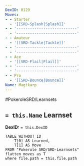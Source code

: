 ```yaml
---
DexID: 0129
Moves:
- - Starter
  - '[[SRD-Splash|Splash]]'
- - '---------------------------'
  - '---------------------------'
- - Amateur
  - '[[SRD-Tackle|Tackle]]'
- - '---------------------------'
  - '---------------------------'
- - Ace
  - '[[SRD-Flail|Flail]]'
- - '---------------------------'
  - '---------------------------'
- - Pro
  - '[[SRD-Bounce|Bounce]]'
Name: Magikarp
---
```


#PokeroleSRD/Learnsets

## `= this.Name` Learnset

**DexID:** `= this.DexID`

```dataview
TABLE WITHOUT ID
    T[0] AS Learned,
    T[1] AS Move
FROM "Pokerole SRD/SRD-Learnsets"
flatten moves as T
where file.path = this.file.path
```
